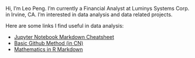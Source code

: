 Hi, I’m Leo Peng. I’m currently a Financial Analyst at Luminys Systems Corp. in Irvine, CA. I’m interested in data analysis and data related projects.

Here are some links I find useful in data analysis:

- [Jupyter Notebook Markdown Cheatsheet](https://sqlbak.com/blog/jupyter-notebook-markdown-cheatsheet)
- [Basic Github Method (in CN)](https://blog.csdn.net/u011296485/article/details/83717493?ops_request_misc=%257B%2522request%255Fid%2522%253A%2522164645012816780255297813%2522%252C%2522scm%2522%253A%252220140713.130102334..%2522%257D&request_id=164645012816780255297813&biz_id=0&utm_medium=distribute.pc_search_result.none-task-blog-2~all~sobaiduend~default-2-83717493.pc_search_result_control_group&utm_term=mac+github&spm=1018.2226.3001.4187)
- [Mathematics in R Markdown](https://rpruim.github.io/s341/S19/from-class/MathinRmd.html)

<!---
np1221/np1221 is a ✨ special ✨ repository because its `README.md` (this file) appears on your GitHub profile.
You can click the Preview link to take a look at your changes.
--->
